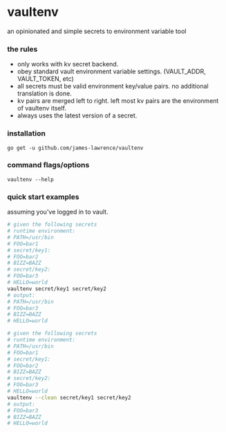 # vaultenv
an opinionated and simple secrets to environment variable tool

### the rules
- only works with kv secret backend.
- obey standard vault environment variable settings. (VAULT_ADDR, VAULT_TOKEN, etc)
- all secrets must be valid environment key/value pairs. no additional translation is done.
- kv pairs are merged left to right. left most kv pairs are the environment of vaultenv itself.
- always uses the latest version of a secret.

### installation
```
go get -u github.com/james-lawrence/vaultenv
```

### command flags/options
```
vaultenv --help
```

### quick start examples
assuming you've logged in to vault.

```bash
# given the following secrets
# runtime environment:
# PATH=/usr/bin
# FOO=bar1
# secret/key1:
# FOO=bar2
# BIZZ=BAZZ
# secret/key2:
# FOO=bar3
# HELLO=world
vaultenv secret/key1 secret/key2
# output:
# PATH=/usr/bin
# FOO=bar3
# BIZZ=BAZZ
# HELLO=world
```

```bash
# given the following secrets
# runtime environment:
# PATH=/usr/bin
# FOO=bar1
# secret/key1:
# FOO=bar2
# BIZZ=BAZZ
# secret/key2:
# FOO=bar3
# HELLO=world
vaultenv --clean secret/key1 secret/key2
# output:
# FOO=bar3
# BIZZ=BAZZ
# HELLO=world
```
